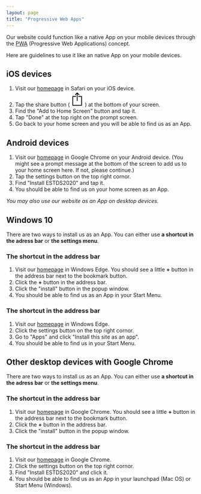 ```yaml
---
layout: page
title: "Progressive Web Apps"
---
```


Our website could function like a native App on your mobile devices through the [PWA](https://en.wikipedia.org/wiki/Progressive_web_applications) (Progressive Web Applications) concept.

Here are guidelines to use it like an native App on your mobile devices.

## iOS devices

1. Visit our [homepage](https://estds.yicode.ac) in Safari on your iOS device.
1. Tap the share button (![](/img/ios-safari-share-icon.svg)) at the bottom of your screen.
1. Find the "Add to Home Screen" button and tap it.
1. Tap "Done" at the top right on the prompt screen.
1. Go back to your home screen and you will be able to find us as an App.

## Android devices

1. Visit our [homepage](https://estds.yicode.ac) in Google Chrome on your Android device. (You might see a prompt message at the bottom of the screen to add us to your home screen here. If not, please continue.)
1. Tap the settings button on the top right cornor.
1. Find "Install ESTDS2020" and tap it.
1. You should be able to find us on your home screen as an App.

_You may also use our website as an App on desktop devices._

## Windows 10

There are two ways to install us as an App. You can either use __a shortcut in the adress bar__ or __the settings menu__.

### The shortcut in the address bar

1. Visit our [homepage](https://estds.yicode.ac) in Windows Edge. You should see a little __+__ button in the address bar next to the bookmark button.
1. Click the __+__ button in the address bar.
1. Click the "install" button in the popup window.
1. You should be able to find us as an App in your Start Menu.

### The shortcut in the address bar
1. Visit our [homepage](https://estds.yicode.ac) in Windows Edge.
1. Click the settings button on the top right cornor.
1. Go to "Apps" and click "Install this site as an app".
1. You should be able to find us in your Start Menu.

## Other desktop devices with Google Chrome

There are two ways to install us as an App. You can either use __a shortcut in the adress bar__ or __the settings menu__.

### The shortcut in the address bar
1. Visit our [homepage](https://estds.yicode.ac) in Google Chrome. You should see a little __+__ button in the address bar next to the bookmark button.
1. Click the __+__ button in the address bar.
1. Click the "install" button in the popup window.

### The shortcut in the address bar
1. Visit our [homepage](https://estds.yicode.ac) in Google Chrome.
1. Click the settings button on the top right cornor.
1. Find "Install ESTDS2020" and click it.
1. You should be able to find us as an App in your launchpad (Mac OS) or Start Menu (Windows).
